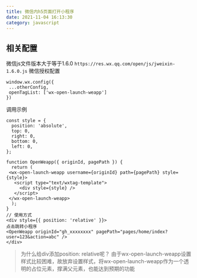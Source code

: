 ```yaml
---
title: 微信内h5页面打开小程序
date: 2021-11-04 16:13:30
category: javascript
---
```



相关配置
---

微信js文件版本大于等于1.6.0
```https://res.wx.qq.com/open/js/jweixin-1.6.0.js```
微信授权配置
```
window.wx.config({
 ...otherConfig,
 openTagList: ['wx-open-launch-weapp']
})
```
调用示例
```
const style = {
  position: 'absolute',
  top: 0,
  right: 0,
  bottom: 0,
  left: 0,
};

function OpenWeapp({ originId, pagePath }) {
  return (
 <wx-open-launch-weapp username={originId} path={pagePath} style={style}>
   <script type="text/wxtag-template">
     <div style={style} />
   </script>
 </wx-open-launch-weapp>
  );
}
// 使用方式
<div style={{ position: 'relative' }}>
点击跳转小程序
<OpenWeapp originId="gh_xxxxxxxx" pagePath="pages/home/index?user=123&action=abc" />
</div>
```
>为什么给div添加position: relative呢？
由于wx-open-launch-weapp设置样式比较困难，故放弃设置样式，将wx-open-launch-weapp作为一个透明的占位元素，撑满父元素，也能达到预期的功能